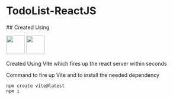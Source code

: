 ﻿# TodoList-ReactJS 


﻿## Created Using

<img src="https://vitejs.dev/logo.svg" height=50px width=50px>  <img src="https://upload.wikimedia.org/wikipedia/commons/thumb/a/a7/React-icon.svg/1200px-React-icon.svg.png" height=50px width=50px>

 
Created Using Vite which fires up the react server within seconds

Command to fire up Vite and to install the needed dependency</br>

```
npm create vite@latest
npm i
``` 


